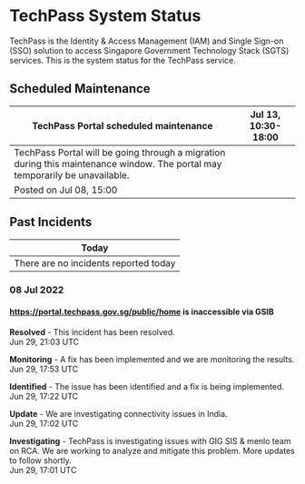 # TechPass System Status
TechPass is the Identity & Access Management (IAM) and Single Sign-on (SSO) solution to access Singapore Government Technology Stack (SGTS) services. This is the system status for the TechPass service.

## Scheduled Maintenance
| TechPass Portal scheduled maintenance | Jul 13, 10:30-18:00 |
| ------ | ----------- |
| TechPass Portal will be going through a migration during this maintenance window. The portal may temporarily be unavailable. | |
| Posted on Jul 08, 15:00 | |

## Past Incidents
| Today |
| ------ |
| There are no incidents reported today |

### 08 Jul 2022
#### https://portal.techpass.gov.sg/public/home is inaccessible via GSIB

**Resolved** - This incident has been resolved.  
Jun 29, 21:03 UTC

**Monitoring** - A fix has been implemented and we are monitoring the results.  
Jun 29, 17:53 UTC

**Identified** - The issue has been identified and a fix is being implemented.  
Jun 29, 17:22 UTC

**Update** - We are investigating connectivity issues in India.  
Jun 29, 17:02 UTC

**Investigating** - TechPass is investigating issues with GIG SIS & menlo team on RCA.
We are working to analyze and mitigate this problem.  More updates to follow shortly.  
Jun 29, 17:01 UTC


